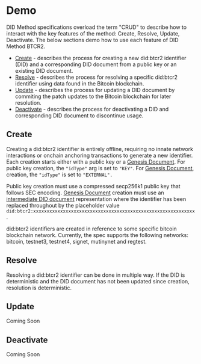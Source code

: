 # Demo

DID Method specifications overload the term "CRUD" to describe how to interact
with the key features of the method: Create, Resolve, Update, Deactivate.
The below sections demo how to use each feature of DID Method BTCR2. 

* [Create](#create) - describes the process for creating a new did:btcr2 identifier (DID)
  and a corresponding DID document from a public key or an existing DID document.
* [Resolve](#resolve) - describes the process for resolving a specific did:btcr2 identifier
  using data found in the Bitcoin blockchain.
* [Update](#update) - describes the process for updating a DID document by commiting the
  patch updates to the Bitcoin blockchain for later resolution.
* [Deactivate](#deactivate) - describes the process for deactivating a DID and corresponding
  DID document to discontinue usage.

## Create

Creating a did:btcr2 identifier is entirely offline, requiring no innate network interactions
or onchain anchoring transactions to generate a new identifier. Each creation starts either
with a public key or a [Genesis Document](https://legreq.github.io/did-btcr2/#def-genesis-document).
For public key creation, the `"idType"` arg is set to `"KEY"`. For
[Genesis Document](https://legreq.github.io/did-btcr2/#def-genesis-document),
creation, the `"idType"` is set to `"EXTERNAL".`

Public key creation must use a compressed secp256k1 public key that follows SEC encoding.
[Genesis Document](https://legreq.github.io/did-btcr2/#def-genesis-document) creation
must use an [intermediate DID document](https://legreq.github.io/did-btcr2/#def-intermediate-did-document)
representation where the identifier has been replaced throughout by the placeholder value
`did:btcr2:xxxxxxxxxxxxxxxxxxxxxxxxxxxxxxxxxxxxxxxxxxxxxxxxxxxxxxxxxxxx`.

did:btcr2 identifiers are created in reference to some specific bitcoin blockchain network.
Currently, the spec supports the following networks: bitcoin, testnet3, testnet4,
signet, mutinynet and regtest.

<DidBtcr2DemoCreate />

## Resolve

Resolving a did:btcr2 identifier can be done in multiple way. If the DID is deterministic
and the DID document has not been updated since creation, resolution is deterministic.

<DidBtcr2DemoResolve />

## Update

Coming Soon

## Deactivate

Coming Soon